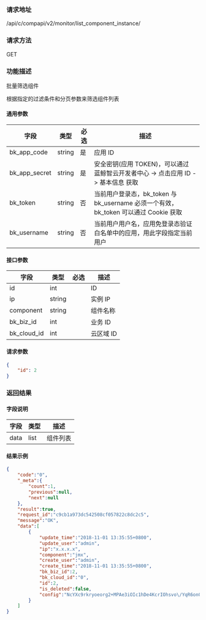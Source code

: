 ### 请求地址

/api/c/compapi/v2/monitor/list_component_instance/

### 请求方法

GET

### 功能描述

批量筛选组件

根据指定的过滤条件和分页参数来筛选组件列表

#### 通用参数

| 字段 | 类型 | 必选 | 描述 |
|-----------|------------|--------|------------|
| bk_app_code  | string    | 是 | 应用 ID     |
| bk_app_secret| string    | 是 | 安全密钥(应用 TOKEN)，可以通过 蓝鲸智云开发者中心 -&gt; 点击应用 ID -&gt; 基本信息 获取 |
| bk_token     | string    | 否 | 当前用户登录态，bk_token 与 bk_username 必须一个有效，bk_token 可以通过 Cookie 获取 |
| bk_username  | string    | 否 | 当前用户用户名，应用免登录态验证白名单中的应用，用此字段指定当前用户 |

#### 接口参数

| 字段      | 类型   | 必选 | 描述     |
| --------- | ------ | ---- | -------- |
| id        | int    | | ID       |
| ip        | string | | 实例 IP   |
| component | string | | 组件名称 |
| bk_biz_id    | int    | | 业务 ID   |
| bk_cloud_id   | int    | | 云区域 ID |


#### 请求参数

```json
{
    "id": 2
}
```

### 返回结果

#### 字段说明

| 字段 | 类型 | 描述     |
| ---- | ---- | -------- |
| data | list | 组件列表 |

#### 结果示例

```json
{
    "code":"0",
    "_meta":{
        "count":1,
        "previous":null,
        "next":null
    },
    "result":true,
    "request_id":"c9cb1a973dc542508cf057822c8dc2c5",
    "message":"OK",
    "data":[
        {
            "update_time":"2018-11-01 13:35:55+0800",
            "update_user":"admin",
            "ip":"x.x.x.x",
            "component":"jmx",
            "create_user":"admin",
            "create_time":"2018-11-01 13:35:55+0800",
            "bk_biz_id":2,
            "bk_cloud_id":"0",
            "id":2,
            "is_deleted":false,
            "config":"NcYXc9rkryoeorg2+MPAe3iOIc1hDe4KcrIOhsvo\/YqR6on08RJ8ikeUUqmWwG+d1h7lQDxr25jJfzkvr8\/KJPhRpAc0iK\/x9+bt6tTsRKN\/zfOI6K1TOjTUeqcndTI0pwBbKGz9yP\/LvIGtgvtWGA=="
        }
    ]
}
```
